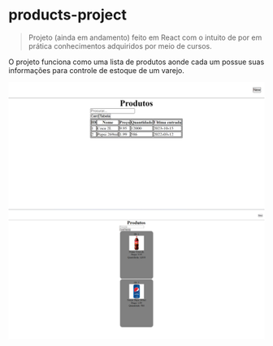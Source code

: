 # products-project

> Projeto (ainda em andamento) feito em React com o intuito de por em prática conhecimentos adquiridos por meio de cursos.

O projeto funciona como uma lista de produtos aonde cada um possue suas informações para controle de estoque de um varejo.

![prints-projeto](https://github.com/arthurcarlini/products/blob/main/project_images/project1.png)
![prints-projeto](https://github.com/arthurcarlini/products/blob/main/project_images/project2.png)
